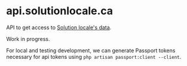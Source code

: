 # api.solutionlocale.ca

API to get access to [Solution locale's data](https://solutionlocale.ca).

Work in progress.

For local and testing development, we can generate Passport tokens necessary for api tokens using `php artisan passport:client --client`.